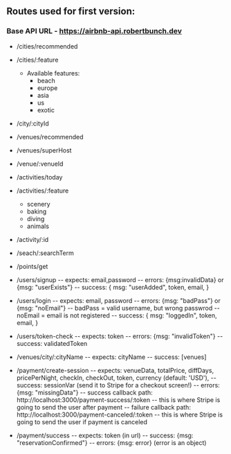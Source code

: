 ## Routes used for first version:
### Base API URL - https://airbnb-api.robertbunch.dev
- /cities/recommended
- /cities/:feature
    - Available features:
        - beach
        - europe
        - asia
        - us
        - exotic
- /city/:cityId

- /venues/recommended
- /venues/superHost
- /venue/:venueId

- /activities/today
- /activities/:feature
    - scenery
    - baking
    - diving
    - animals
- /activity/:id

- /seach/:searchTerm

- /points/get

- /users/signup
    -- expects: email,password
    -- errors: {msg:invalidData} or {msg: "userExists"}
    -- success: {
                    msg: "userAdded",
                    token,
                    email,
                }
- /users/login
    -- expects: email, password
    -- errors: {msg: "badPass"} or {msg: "noEmail"}
        -- badPass = valid username, but wrong passwrod
        -- noEmail = email is not registered
    -- success: {
                    msg: "loggedIn",
                    token,
                    email,
                }

- /users/token-check
    -- expects: token
    -- errors: {msg: "invalidToken"}
    -- success: validatedToken

- /venues/city/:cityName
    -- expects: cityName
    -- success: [venues]

- /payment/create-session
    -- expects: 
        venueData,
        totalPrice,
        diffDays,
        pricePerNight,
        checkIn,
        checkOut,
        token,
        currency (default: 'USD'),
    -- success: sessionVar (send it to Stripe for a checkout screen!)
    -- errors: {msg: "missingData"} 
    -- success callback path: http://localhost:3000/payment-success/:token
        -- this is where Stripe is going to send the user after payment
    -- failure callback path: http://localhost:3000/payment-canceled/:token
        -- this is where Stripe is going to send the user if payment is canceled

- /payment/success
    -- expects: token (in url)
    -- success: {msg: "reservationConfirmed"}
    -- errors: {msg: error} (error is an object)